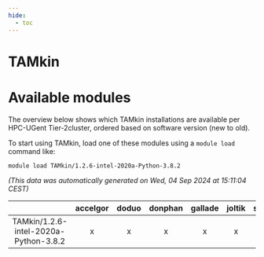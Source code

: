 ```yaml
---
hide:
  - toc
---
```


TAMkin
======

# Available modules


The overview below shows which TAMkin installations are available per HPC-UGent Tier-2cluster, ordered based on software version (new to old).

To start using TAMkin, load one of these modules using a `module load` command like:

```shell
module load TAMkin/1.2.6-intel-2020a-Python-3.8.2
```

*(This data was automatically generated on Wed, 04 Sep 2024 at 15:11:04 CEST)*  

| |accelgor|doduo|donphan|gallade|joltik|shinx|skitty|
| :---: | :---: | :---: | :---: | :---: | :---: | :---: | :---: |
|TAMkin/1.2.6-intel-2020a-Python-3.8.2|x|x|x|x|x|-|x|
